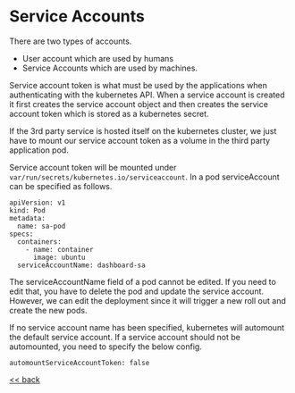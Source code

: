 # Service Accounts

There are two types of accounts.

- User account which are used by humans
- Service Accounts which are used by machines.

Service account token is what must be used by the applications when authenticating with the kubernetes API. When a
service account is created it first creates the service account object and then creates the service account token which
is stored as a kubernetes secret.

If the 3rd party service is hosted itself on the kubernetes cluster, we just have to mount our service account token as
a volume in the third party application pod.

Service account token will be mounted under `var/run/secrets/kubernetes.io/serviceaccount`. In a pod serviceAccount can
be specified as follows.

```
apiVersion: v1
kind: Pod
metadata:
  name: sa-pod
specs:
  containers:
    - name: container
      image: ubuntu
  serviceAccountName: dashboard-sa
```

The serviceAccountName field of a pod cannot be edited. If you need to edit that, you have to delete the pod and update
the service account. However, we can edit the deployment since it will trigger a new roll out and create the new pods.

If no service account name has been specified, kubernetes will automount the default service account. If a service
account should not be automounted, you need to specify the below config.

```
automountServiceAccountToken: false
```

[<< back](index.md)
